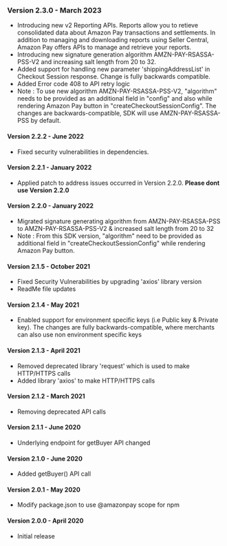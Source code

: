 ### Version 2.3.0 - March 2023
* Introducing new v2 Reporting APIs. Reports allow you to retieve consolidated data about Amazon Pay transactions and settlements. In addition to managing and downloading reports using Seller Central, Amazon Pay offers APIs to manage and retrieve your reports.
* Introducing new signature generation algorithm AMZN-PAY-RSASSA-PSS-V2 and increasing salt length from 20 to 32.
* Added support for handling new parameter 'shippingAddressList' in Checkout Session response. Change is fully backwards compatible.
* Added Error code 408 to API retry logic
* Note : To use new algorithm AMZN-PAY-RSASSA-PSS-V2, "algorithm" needs to be provided as an additional field in "config" and also while rendering Amazon Pay button in "createCheckoutSessionConfig". The changes are backwards-compatible, SDK will use AMZN-PAY-RSASSA-PSS by default.
 
#### Version 2.2.2 - June 2022
* Fixed security vulnerabilities in dependencies.

#### Version 2.2.1 - January 2022
* Applied patch to address issues occurred in Version 2.2.0.
**Please dont use Version 2.2.0**

#### Version 2.2.0 - January 2022
* Migrated signature generating algorithm from AMZN-PAY-RSASSA-PSS to AMZN-PAY-RSASSA-PSS-V2 & increased salt length from 20 to 32
* Note : From this SDK version, "algorithm" need to be provided as additional field in "createCheckoutSessionConfig" while rendering Amazon Pay button.

#### Version 2.1.5 - October 2021
* Fixed Security Vulnerabilities by upgrading 'axios' library version
* ReadMe file updates

#### Version 2.1.4 - May 2021
* Enabled support for environment specific keys (i.e Public key & Private key). The changes are fully backwards-compatible, where merchants can also use non environment specific keys

#### Version 2.1.3 - April 2021
* Removed deprecated library 'request' which is used to make HTTP/HTTPS calls
* Added library 'axios' to make HTTP/HTTPS calls

#### Version 2.1.2 - March 2021
* Removing deprecated API calls

#### Version 2.1.1 - June 2020
* Underlying endpoint for getBuyer API changed

#### Version 2.1.0 - June 2020
* Added getBuyer() API call

#### Version 2.0.1 - May 2020
* Modify package.json to use @amazonpay scope for npm

#### Version 2.0.0 - April 2020
* Initial release
